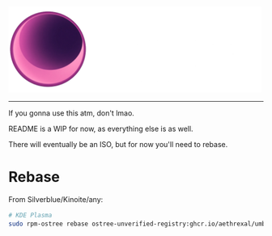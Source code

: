 <img src="assets/umbra_slogan1.png" width="500">

---

If you gonna use this atm, don't lmao.

README is a WIP for now, as everything else is as well.

There will eventually be an ISO, but for now you'll need to rebase.

# Rebase

From Silverblue/Kinoite/any:
```bash
# KDE Plasma 
sudo rpm-ostree rebase ostree-unverified-registry:ghcr.io/aethrexal/umbra:latest
```
